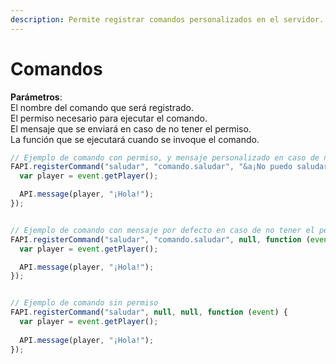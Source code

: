 ```yaml
---
description: Permite registrar comandos personalizados en el servidor.
---
```


# Comandos

**Parámetros**:\
El nombre del comando que será registrado. \
El permiso necesario para ejecutar el comando. \
El mensaje que se enviará en caso de no tener el permiso. \
La función que se ejecutará cuando se invoque el comando.

```javascript
// Ejemplo de comando con permiso, y mensaje personalizado en caso de no tener el permiso
FAPI.registerCommand("saludar", "comando.saludar", "&a¡No puedo saludarte!", function (event) {
  var player = event.getPlayer();

  API.message(player, "¡Hola!"); 
});


// Ejemplo de comando con mensaje por defecto en caso de no tener el permiso
FAPI.registerCommand("saludar", "comando.saludar", null, function (event) {
  var player = event.getPlayer();

  API.message(player, "¡Hola!"); 
});


// Ejemplo de comando sin permiso
FAPI.registerCommand("saludar", null, null, function (event) {
  var player = event.getPlayer();
  
  API.message(player, "¡Hola!"); 
}); 
```

